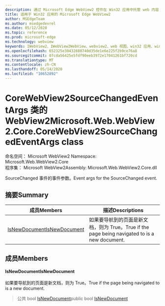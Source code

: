 ```yaml
---
description: 通过 Microsoft Edge WebView2 控件在 Win32 应用中托管 web 内容
title: 适用于 Win32 应用的 Microsoft Edge WebView2
author: MSEdgeTeam
ms.author: msedgedevrel
ms.date: 05/12/2020
ms.topic: reference
ms.prod: microsoft-edge
ms.technology: webview
keywords: IWebView2、IWebView2WebView、webview2、web 视图、win32 应用、win32、edge、ICoreWebView2、ICoreWebView2Controller、浏览器控件、边缘 html
ms.openlocfilehash: 652325e30432880740d35de1e6e225f2b9ce76a8
ms.sourcegitcommit: 07cda56425e5fdf90eeb3972e17041261bf720cd
ms.translationtype: MT
ms.contentlocale: zh-CN
ms.lasthandoff: 05/14/2020
ms.locfileid: "10652892"
---
```

# <span data-ttu-id="a2be8-104">CoreWebView2SourceChangedEventArgs 类的 WebView2</span><span class="sxs-lookup"><span data-stu-id="a2be8-104">Microsoft.Web.WebView2.Core.CoreWebView2SourceChangedEventArgs class</span></span> 

<span data-ttu-id="a2be8-105">命名空间： Microsoft WebView2 </span><span class="sxs-lookup"><span data-stu-id="a2be8-105">Namespace: Microsoft.Web.WebView2.Core</span></span>\
<span data-ttu-id="a2be8-106">程序集： Microsoft WebView2</span><span class="sxs-lookup"><span data-stu-id="a2be8-106">Assembly: Microsoft.Web.WebView2.Core.dll</span></span>

<span data-ttu-id="a2be8-107">SourceChanged 事件的事件参数。</span><span class="sxs-lookup"><span data-stu-id="a2be8-107">Event args for the SourceChanged event.</span></span>

## <span data-ttu-id="a2be8-108">摘要</span><span class="sxs-lookup"><span data-stu-id="a2be8-108">Summary</span></span>

 <span data-ttu-id="a2be8-109">成员</span><span class="sxs-lookup"><span data-stu-id="a2be8-109">Members</span></span>                        | <span data-ttu-id="a2be8-110">描述</span><span class="sxs-lookup"><span data-stu-id="a2be8-110">Descriptions</span></span>
--------------------------------|---------------------------------------------
[<span data-ttu-id="a2be8-111">IsNewDocument</span><span class="sxs-lookup"><span data-stu-id="a2be8-111">IsNewDocument</span></span>](#isnewdocument) | <span data-ttu-id="a2be8-112">如果要导航到的页面是新文档，则为 True。</span><span class="sxs-lookup"><span data-stu-id="a2be8-112">True if the page being navigated to is a new document.</span></span>

## <span data-ttu-id="a2be8-113">成员</span><span class="sxs-lookup"><span data-stu-id="a2be8-113">Members</span></span>

#### <span data-ttu-id="a2be8-114">IsNewDocument</span><span class="sxs-lookup"><span data-stu-id="a2be8-114">IsNewDocument</span></span> 

<span data-ttu-id="a2be8-115">如果要导航到的页面是新文档，则为 True。</span><span class="sxs-lookup"><span data-stu-id="a2be8-115">True if the page being navigated to is a new document.</span></span>

> <span data-ttu-id="a2be8-116">公共 bool [IsNewDocument](#isnewdocument)</span><span class="sxs-lookup"><span data-stu-id="a2be8-116">public bool [IsNewDocument](#isnewdocument)</span></span>

